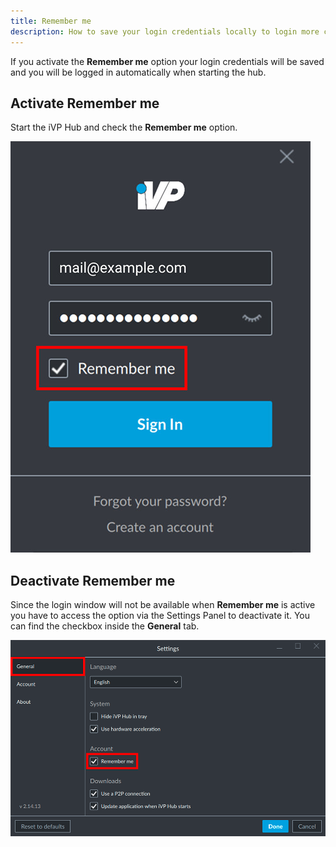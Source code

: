 ```yaml
---
title: Remember me
description: How to save your login credentials locally to login more conveniently to the iVP Hub.
---
```


If you activate the __Remember me__ option your login credentials will be saved and you will be logged in automatically when starting the hub.

## Activate Remember me

Start the iVP Hub and check the __Remember me__ option.

![Activate Remember me](../../../.gitbook/assets/hub_login_remember_me.png)

## Deactivate Remember me

Since the login window will not be available when __Remember me__ is active you have to access the option via the Settings Panel to deactivate it. You can find the checkbox inside the __General__ tab.

![Deactivate Remember me](../../../.gitbook/assets/hub_remember_me.png)